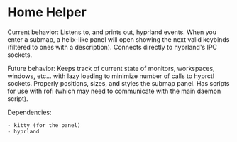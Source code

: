 # Home Helper
Current behavior: Listens to, and prints out, hyprland events. When you enter a submap, a helix-like panel will open showing the next valid keybinds (filtered to ones with a description). Connects directly to hyprland's IPC sockets.

Future behavior: Keeps track of current state of monitors, workspaces, windows, etc... with lazy loading to minimize number of calls to hyprctl sockets. Properly positions, sizes, and styles the submap panel. Has scripts for use with rofi (which may need to communicate with the main daemon script).

Dependencies:

    - kitty (for the panel)
    - hyprland
